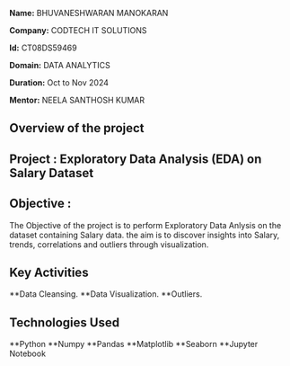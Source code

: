 **Name:** BHUVANESHWARAN MANOKARAN

**Company:** CODTECH IT SOLUTIONS

**Id:** CT08DS59469

**Domain:** DATA ANALYTICS

**Duration:** Oct to Nov 2024

**Mentor:** NEELA SANTHOSH KUMAR

## Overview of the project 

## Project : Exploratory Data Analysis (EDA) on Salary Dataset

## Objective :
The Objective of the project is to perform Exploratory Data Anlysis on the dataset containing Salary data. the aim is to discover insights into Salary, trends, correlations and outliers through visualization.

## Key Activities
**Data Cleansing.
**Data Visualization.
**Outliers.

## Technologies Used
**Python
**Numpy
**Pandas
**Matplotlib
**Seaborn
**Jupyter Notebook
